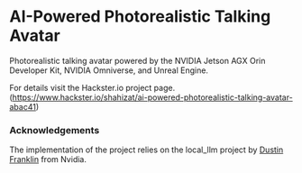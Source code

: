 
# AI-Powered Photorealistic Talking Avatar

Photorealistic talking avatar powered by the NVIDIA Jetson AGX Orin Developer Kit, NVIDIA Omniverse, and Unreal Engine.


For details visit the Hackster.io project page.(https://www.hackster.io/shahizat/ai-powered-photorealistic-talking-avatar-abac41) 

### Acknowledgements
The implementation of the project relies on the local_llm project by [Dustin Franklin](https://github.com/dusty-nv) from Nvidia.

